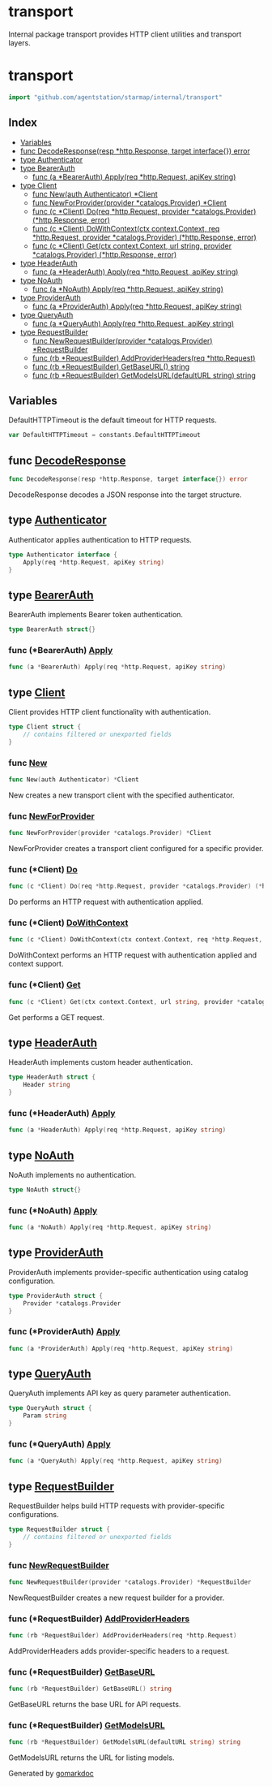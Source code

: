 # transport

Internal package transport provides HTTP client utilities and transport layers.

<!-- gomarkdoc:embed:start -->

<!-- Code generated by gomarkdoc. DO NOT EDIT -->

# transport

```go
import "github.com/agentstation/starmap/internal/transport"
```

## Index

- [Variables](<#variables>)
- [func DecodeResponse\(resp \*http.Response, target interface\{\}\) error](<#DecodeResponse>)
- [type Authenticator](<#Authenticator>)
- [type BearerAuth](<#BearerAuth>)
  - [func \(a \*BearerAuth\) Apply\(req \*http.Request, apiKey string\)](<#BearerAuth.Apply>)
- [type Client](<#Client>)
  - [func New\(auth Authenticator\) \*Client](<#New>)
  - [func NewForProvider\(provider \*catalogs.Provider\) \*Client](<#NewForProvider>)
  - [func \(c \*Client\) Do\(req \*http.Request, provider \*catalogs.Provider\) \(\*http.Response, error\)](<#Client.Do>)
  - [func \(c \*Client\) DoWithContext\(ctx context.Context, req \*http.Request, provider \*catalogs.Provider\) \(\*http.Response, error\)](<#Client.DoWithContext>)
  - [func \(c \*Client\) Get\(ctx context.Context, url string, provider \*catalogs.Provider\) \(\*http.Response, error\)](<#Client.Get>)
- [type HeaderAuth](<#HeaderAuth>)
  - [func \(a \*HeaderAuth\) Apply\(req \*http.Request, apiKey string\)](<#HeaderAuth.Apply>)
- [type NoAuth](<#NoAuth>)
  - [func \(a \*NoAuth\) Apply\(req \*http.Request, apiKey string\)](<#NoAuth.Apply>)
- [type ProviderAuth](<#ProviderAuth>)
  - [func \(a \*ProviderAuth\) Apply\(req \*http.Request, apiKey string\)](<#ProviderAuth.Apply>)
- [type QueryAuth](<#QueryAuth>)
  - [func \(a \*QueryAuth\) Apply\(req \*http.Request, apiKey string\)](<#QueryAuth.Apply>)
- [type RequestBuilder](<#RequestBuilder>)
  - [func NewRequestBuilder\(provider \*catalogs.Provider\) \*RequestBuilder](<#NewRequestBuilder>)
  - [func \(rb \*RequestBuilder\) AddProviderHeaders\(req \*http.Request\)](<#RequestBuilder.AddProviderHeaders>)
  - [func \(rb \*RequestBuilder\) GetBaseURL\(\) string](<#RequestBuilder.GetBaseURL>)
  - [func \(rb \*RequestBuilder\) GetModelsURL\(defaultURL string\) string](<#RequestBuilder.GetModelsURL>)


## Variables

<a name="DefaultHTTPTimeout"></a>DefaultHTTPTimeout is the default timeout for HTTP requests.

```go
var DefaultHTTPTimeout = constants.DefaultHTTPTimeout
```

<a name="DecodeResponse"></a>
## func [DecodeResponse](<https://github.com/agentstation/starmap/blob/master/internal/transport/request.go#L52>)

```go
func DecodeResponse(resp *http.Response, target interface{}) error
```

DecodeResponse decodes a JSON response into the target structure.

<a name="Authenticator"></a>
## type [Authenticator](<https://github.com/agentstation/starmap/blob/master/internal/transport/auth.go#L10-L12>)

Authenticator applies authentication to HTTP requests.

```go
type Authenticator interface {
    Apply(req *http.Request, apiKey string)
}
```

<a name="BearerAuth"></a>
## type [BearerAuth](<https://github.com/agentstation/starmap/blob/master/internal/transport/auth.go#L22>)

BearerAuth implements Bearer token authentication.

```go
type BearerAuth struct{}
```

<a name="BearerAuth.Apply"></a>
### func \(\*BearerAuth\) [Apply](<https://github.com/agentstation/starmap/blob/master/internal/transport/auth.go#L24>)

```go
func (a *BearerAuth) Apply(req *http.Request, apiKey string)
```



<a name="Client"></a>
## type [Client](<https://github.com/agentstation/starmap/blob/master/internal/transport/client.go#L16-L19>)

Client provides HTTP client functionality with authentication.

```go
type Client struct {
    // contains filtered or unexported fields
}
```

<a name="New"></a>
### func [New](<https://github.com/agentstation/starmap/blob/master/internal/transport/client.go#L22>)

```go
func New(auth Authenticator) *Client
```

New creates a new transport client with the specified authenticator.

<a name="NewForProvider"></a>
### func [NewForProvider](<https://github.com/agentstation/starmap/blob/master/internal/transport/client.go#L30>)

```go
func NewForProvider(provider *catalogs.Provider) *Client
```

NewForProvider creates a transport client configured for a specific provider.

<a name="Client.Do"></a>
### func \(\*Client\) [Do](<https://github.com/agentstation/starmap/blob/master/internal/transport/client.go#L36>)

```go
func (c *Client) Do(req *http.Request, provider *catalogs.Provider) (*http.Response, error)
```

Do performs an HTTP request with authentication applied.

<a name="Client.DoWithContext"></a>
### func \(\*Client\) [DoWithContext](<https://github.com/agentstation/starmap/blob/master/internal/transport/client.go#L41>)

```go
func (c *Client) DoWithContext(ctx context.Context, req *http.Request, provider *catalogs.Provider) (*http.Response, error)
```

DoWithContext performs an HTTP request with authentication applied and context support.

<a name="Client.Get"></a>
### func \(\*Client\) [Get](<https://github.com/agentstation/starmap/blob/master/internal/transport/client.go#L72>)

```go
func (c *Client) Get(ctx context.Context, url string, provider *catalogs.Provider) (*http.Response, error)
```

Get performs a GET request.

<a name="HeaderAuth"></a>
## type [HeaderAuth](<https://github.com/agentstation/starmap/blob/master/internal/transport/auth.go#L29-L31>)

HeaderAuth implements custom header authentication.

```go
type HeaderAuth struct {
    Header string
}
```

<a name="HeaderAuth.Apply"></a>
### func \(\*HeaderAuth\) [Apply](<https://github.com/agentstation/starmap/blob/master/internal/transport/auth.go#L33>)

```go
func (a *HeaderAuth) Apply(req *http.Request, apiKey string)
```



<a name="NoAuth"></a>
## type [NoAuth](<https://github.com/agentstation/starmap/blob/master/internal/transport/auth.go#L15>)

NoAuth implements no authentication.

```go
type NoAuth struct{}
```

<a name="NoAuth.Apply"></a>
### func \(\*NoAuth\) [Apply](<https://github.com/agentstation/starmap/blob/master/internal/transport/auth.go#L17>)

```go
func (a *NoAuth) Apply(req *http.Request, apiKey string)
```



<a name="ProviderAuth"></a>
## type [ProviderAuth](<https://github.com/agentstation/starmap/blob/master/internal/transport/auth.go#L54-L56>)

ProviderAuth implements provider\-specific authentication using catalog configuration.

```go
type ProviderAuth struct {
    Provider *catalogs.Provider
}
```

<a name="ProviderAuth.Apply"></a>
### func \(\*ProviderAuth\) [Apply](<https://github.com/agentstation/starmap/blob/master/internal/transport/auth.go#L58>)

```go
func (a *ProviderAuth) Apply(req *http.Request, apiKey string)
```



<a name="QueryAuth"></a>
## type [QueryAuth](<https://github.com/agentstation/starmap/blob/master/internal/transport/auth.go#L38-L40>)

QueryAuth implements API key as query parameter authentication.

```go
type QueryAuth struct {
    Param string
}
```

<a name="QueryAuth.Apply"></a>
### func \(\*QueryAuth\) [Apply](<https://github.com/agentstation/starmap/blob/master/internal/transport/auth.go#L42>)

```go
func (a *QueryAuth) Apply(req *http.Request, apiKey string)
```



<a name="RequestBuilder"></a>
## type [RequestBuilder](<https://github.com/agentstation/starmap/blob/master/internal/transport/request.go#L14-L16>)

RequestBuilder helps build HTTP requests with provider\-specific configurations.

```go
type RequestBuilder struct {
    // contains filtered or unexported fields
}
```

<a name="NewRequestBuilder"></a>
### func [NewRequestBuilder](<https://github.com/agentstation/starmap/blob/master/internal/transport/request.go#L19>)

```go
func NewRequestBuilder(provider *catalogs.Provider) *RequestBuilder
```

NewRequestBuilder creates a new request builder for a provider.

<a name="RequestBuilder.AddProviderHeaders"></a>
### func \(\*RequestBuilder\) [AddProviderHeaders](<https://github.com/agentstation/starmap/blob/master/internal/transport/request.go#L40>)

```go
func (rb *RequestBuilder) AddProviderHeaders(req *http.Request)
```

AddProviderHeaders adds provider\-specific headers to a request.

<a name="RequestBuilder.GetBaseURL"></a>
### func \(\*RequestBuilder\) [GetBaseURL](<https://github.com/agentstation/starmap/blob/master/internal/transport/request.go#L24>)

```go
func (rb *RequestBuilder) GetBaseURL() string
```

GetBaseURL returns the base URL for API requests.

<a name="RequestBuilder.GetModelsURL"></a>
### func \(\*RequestBuilder\) [GetModelsURL](<https://github.com/agentstation/starmap/blob/master/internal/transport/request.go#L32>)

```go
func (rb *RequestBuilder) GetModelsURL(defaultURL string) string
```

GetModelsURL returns the URL for listing models.

Generated by [gomarkdoc](<https://github.com/princjef/gomarkdoc>)


<!-- gomarkdoc:embed:end -->
